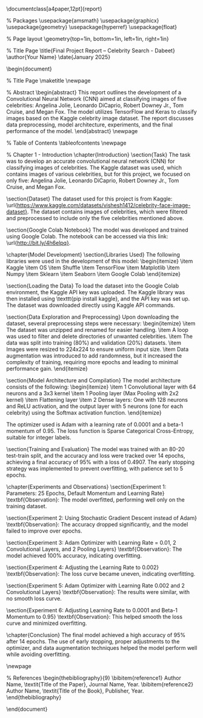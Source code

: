 \documentclass[a4paper,12pt]{report}

% Packages
\usepackage{amsmath}
\usepackage{graphicx}
\usepackage{geometry}
\usepackage{hyperref}
\usepackage{float}

% Page layout
\geometry{top=1in, bottom=1in, left=1in, right=1in}

% Title Page
\title{Final Project Report – Celebrity Search - Dabeet}
\author{Your Name}
\date{January 2025}

\begin{document}

% Title Page
\maketitle
\newpage

% Abstract
\begin{abstract}
    This report outlines the development of a Convolutional Neural Network (CNN) aimed at classifying images of five celebrities: Angelina Jolie, Leonardo DiCaprio, Robert Downey Jr., Tom Cruise, and Megan Fox. The model utilizes TensorFlow and Keras to classify images based on the Kaggle celebrity image dataset. The report discusses data preprocessing, model architecture, experiments, and the final performance of the model.
\end{abstract}
\newpage

% Table of Contents
\tableofcontents
\newpage

% Chapter 1 - Introduction
\chapter{Introduction}
\section{Task}
The task was to develop an accurate convolutional neural network (CNN) for classifying images of celebrities. The Kaggle dataset was used, which contains images of various celebrities, but for this project, we focused on only five: Angelina Jolie, Leonardo DiCaprio, Robert Downey Jr., Tom Cruise, and Megan Fox.

\section{Dataset}
The dataset used for this project is from Kaggle: \url{https://www.kaggle.com/datasets/vishesh1412/celebrity-face-image-dataset}. The dataset contains images of celebrities, which were filtered and preprocessed to include only the five celebrities mentioned above.

\section{Google Colab Notebook}
The model was developed and trained using Google Colab. The notebook can be accessed via this link: \url{http://bit.ly/4h6elpq}.

\chapter{Model Development}
\section{Libraries Used}
The following libraries were used in the development of this model:
\begin{itemize}
    \item Kaggle
    \item OS
    \item Shuffle
    \item TensorFlow
    \item Matplotlib
    \item Numpy
    \item Sklearn
    \item Seaborn
    \item Google Colab
\end{itemize}

\section{Loading the Data}
To load the dataset into the Google Colab environment, the Kaggle API key was uploaded. The Kaggle library was then installed using \texttt{pip install kaggle}, and the API key was set up. The dataset was downloaded directly using Kaggle API commands.

\section{Data Exploration and Preprocessing}
Upon downloading the dataset, several preprocessing steps were necessary:
\begin{itemize}
    \item The dataset was unzipped and renamed for easier handling.
    \item A loop was used to filter and delete directories of unwanted celebrities.
    \item The data was split into training (80\%) and validation (20\%) datasets.
    \item Images were resized to 224x224 to ensure uniform input size.
    \item Data augmentation was introduced to add randomness, but it increased the complexity of training, requiring more epochs and leading to minimal performance gain.
\end{itemize}

\section{Model Architecture and Compilation}
The model architecture consists of the following:
\begin{itemize}
    \item 1 Convolutional layer with 64 neurons and a 3x3 kernel
    \item 1 Pooling layer (Max Pooling with 2x2 kernel)
    \item Flattening layer
    \item 2 Dense layers: One with 128 neurons and ReLU activation, and the output layer with 5 neurons (one for each celebrity) using the Softmax activation function.
\end{itemize}

The optimizer used is Adam with a learning rate of 0.0001 and a beta-1 momentum of 0.95. The loss function is Sparse Categorical Cross-Entropy, suitable for integer labels.

\section{Training and Evaluation}
The model was trained with an 80-20 test-train split, and the accuracy and loss were tracked over 14 epochs, achieving a final accuracy of 95\% with a loss of 0.4907. The early stopping strategy was implemented to prevent overfitting, with patience set to 5 epochs.

\chapter{Experiments and Observations}
\section{Experiment 1: Parameters: 25 Epochs, Default Momentum and Learning Rate}
\textbf{Observation}: The model overfitted, performing well only on the training dataset.

\section{Experiment 2: Using Stochastic Gradient Descent instead of Adam}
\textbf{Observation}: The accuracy dropped significantly, and the model failed to improve over epochs.

\section{Experiment 3: Adam Optimizer with Learning Rate = 0.01, 2 Convolutional Layers, and 2 Pooling Layers}
\textbf{Observation}: The model achieved 100\% accuracy, indicating overfitting.

\section{Experiment 4: Adjusting the Learning Rate to 0.002}
\textbf{Observation}: The loss curve became uneven, indicating overfitting.

\section{Experiment 5: Adam Optimizer with Learning Rate 0.002 and 2 Convolutional Layers}
\textbf{Observation}: The results were similar, with no smooth loss curve.

\section{Experiment 6: Adjusting Learning Rate to 0.0001 and Beta-1 Momentum to 0.95}
\textbf{Observation}: This helped smooth the loss curve and minimized overfitting.

\chapter{Conclusion}
The final model achieved a high accuracy of 95\% after 14 epochs. The use of early stopping, proper adjustments to the optimizer, and data augmentation techniques helped the model perform well while avoiding overfitting.

\newpage

% References
\begin{thebibliography}{9}
    \bibitem{reference1} Author Name, \textit{Title of the Paper}, Journal Name, Year.
    \bibitem{reference2} Author Name, \textit{Title of the Book}, Publisher, Year.
\end{thebibliography}

\end{document}
